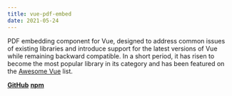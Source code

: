 ```yaml
---
title: vue-pdf-embed
date: 2021-05-24
---
```


PDF embedding component for Vue, designed to address common issues of existing libraries and introduce support for the latest versions of Vue while remaining backward compatible. In a short period, it has risen to become the most popular library in its category and has been featured on the [Awesome Vue](https://github.com/vuejs/awesome-vue) list.

**[GitHub](https://github.com/hrynko/vue-pdf-embed)** **[npm](https://npmjs.com/package/vue-pdf-embed)**
